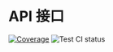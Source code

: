 # API 接口

[![Coverage][coverage]][codecov-url] ![Test CI status][test-ci]

[test-ci]: https://github.com/arvinxx/api/workflows/Test/badge.svg
[coverage]: https://codecov.io/gh/arvinxx/api/branch/master/graph/badge.svg
[codecov-url]: https://codecov.io/gh/arvinxx/api/branch/master
